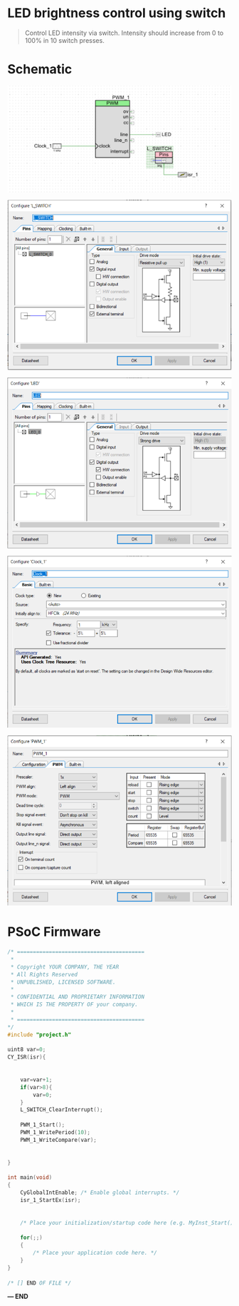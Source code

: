 # LED brightness control using switch

> Control LED intensity via switch. Intensity should increase from 0 to 100% in 10 switch presses.
> 

# Schematic

                                                                                                                         

![Untitled](Untitled%2062.png)

![Untitled](Untitled%2063.png)

![Untitled](Untitled%2064.png)

![Untitled](Untitled%2065.png)

![Untitled](Untitled%2066.png)

# PSoC Firmware

```c
/* ========================================
 *
 * Copyright YOUR COMPANY, THE YEAR
 * All Rights Reserved
 * UNPUBLISHED, LICENSED SOFTWARE.
 *
 * CONFIDENTIAL AND PROPRIETARY INFORMATION
 * WHICH IS THE PROPERTY OF your company.
 *
 * ========================================
*/
#include "project.h"

uint8 var=0;
CY_ISR(isr){
    
    
    var=var+1;
    if(var>8){
        var=0;
    }
    L_SWITCH_ClearInterrupt();
    
    PWM_1_Start();
    PWM_1_WritePeriod(10);
    PWM_1_WriteCompare(var);
   

}

int main(void)
{
    CyGlobalIntEnable; /* Enable global interrupts. */
    isr_1_StartEx(isr);
    
    
    /* Place your initialization/startup code here (e.g. MyInst_Start()) */

    for(;;)
    {
        /* Place your application code here. */
    }
}

/* [] END OF FILE */
```

**— END**
